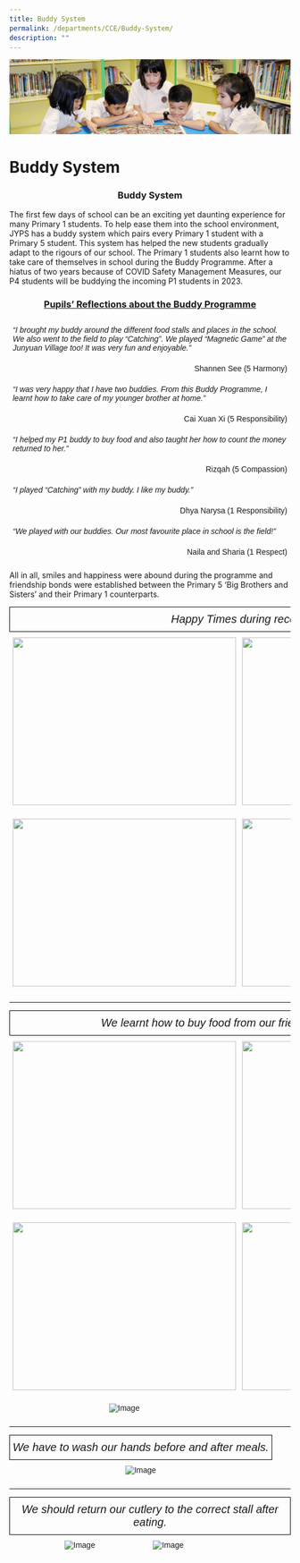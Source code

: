 ```yaml
---
title: Buddy System
permalink: /departments/CCE/Buddy-System/
description: ""
---
```

![](/images/banner.gif)

  
  
Buddy System
============


### <center>Buddy System</center>

The first few days of school can be an exciting yet daunting experience for many Primary 1 students. To help ease them into the school environment, JYPS has a buddy system which pairs every Primary 1 student with a Primary 5 student. This system has helped the new students gradually adapt to the rigours of our school. The Primary 1 students also learnt how to take care of themselves in school during the Buddy Programme. After a hiatus of two years because of COVID Safety Management Measures, our P4 students will be buddying the incoming P1 students in 2023.


### <center> <u>Pupils’ Reflections about the Buddy Programme</u> </center>

<style type="text/css">
.tg  {border-collapse:collapse;border-spacing:0;}
.tg td{border-color:black;border-style:solid;border-width:1px;font-family:Arial, sans-serif;font-size:14px;
  overflow:hidden;padding:10px 5px;word-break:normal;}
.tg th{border-color:black;border-style:solid;border-width:1px;font-family:Arial, sans-serif;font-size:14px;
  font-weight:normal;overflow:hidden;padding:10px 5px;word-break:normal;}
.tg .tg-eo4b{border-color:#ffffff;font-style:italic;text-align:left;vertical-align:top}
.tg .tg-ofj5{border-color:#ffffff;text-align:right;vertical-align:top}
</style>
<table class="tg">
<thead>
  <tr>
    <th class="tg-eo4b">“I brought my buddy around the different food stalls and places in the school. We also went to the field to play “Catching”. We played “Magnetic Game” at the Junyuan Village too! It was very fun and enjoyable.”</th>
  </tr>
</thead>
<tbody>
  <tr>
    <td class="tg-ofj5">Shannen See (5 Harmony)</td>
  </tr>
  <tr>
    <td class="tg-eo4b">“I was very happy that I have two buddies. From this Buddy Programme, I learnt how to take care of my younger brother at home.”</td>
  </tr>
  <tr>
    <td class="tg-ofj5">Cai Xuan Xi (5 Responsibility)</td>
  </tr>
  <tr>
    <td class="tg-eo4b">“I helped my P1 buddy to buy food and also taught her how to count the money returned to her.”</td>
  </tr>
  <tr>
    <td class="tg-ofj5">Rizqah (5 Compassion)</td>
  </tr>
  <tr>
    <td class="tg-eo4b">“I played “Catching” with my buddy. I like my buddy.”</td>
  </tr>
  <tr>
    <td class="tg-ofj5">Dhya Narysa (1 Responsibility)</td>
  </tr>
  <tr>
    <td class="tg-eo4b">“We played with our buddies. Our most favourite place in school is the field!”</td>
  </tr>
  <tr>
    <td class="tg-ofj5">Naila and Sharia (1 Respect)</td>
  </tr>
</tbody>
</table>

All in all, smiles and happiness were abound during the programme and friendship bonds were established between the Primary 5 ‘Big Brothers and Sisters’ and their Primary 1 counterparts.

<style type="text/css">
.tg  {border-collapse:collapse;border-spacing:0;}
.tg td{border-color:black;border-style:solid;border-width:1px;font-family:Arial, sans-serif;font-size:14px;
  overflow:hidden;padding:10px 5px;word-break:normal;}
.tg th{border-color:black;border-style:solid;border-width:1px;font-family:Arial, sans-serif;font-size:14px;
  font-weight:normal;overflow:hidden;padding:10px 5px;word-break:normal;}
.tg .tg-zv4m{border-color:#ffffff;text-align:left;vertical-align:top}
.tg .tg-bzci{font-size:20px;text-align:center;vertical-align:top}
</style>
<table class="tg">
<thead>
  <tr>
    <th class="tg-bzci" colspan="2"><span style="font-style:italic">Happy Times during recess</span></th>
  </tr>
</thead>
<tbody>
  <tr>
    <td class="tg-zv4m"><img src="https://junyuanpri.moe.edu.sg/qql/slot/u499/Buddy%20System/buddy%201.jpg" width="400" height="300"></td>
    <td class="tg-zv4m"><img src="https://junyuanpri.moe.edu.sg/qql/slot/u499/Buddy%20System/buddy%202.jpg" width="400" height="300"></td>
  </tr>
  <tr>
    <td class="tg-zv4m"><img src="https://junyuanpri.moe.edu.sg/qql/slot/u499/Buddy%20System/buddy%203.jpg" width="400" height="300"></td>
    <td class="tg-zv4m"><img src="https://junyuanpri.moe.edu.sg/qql/slot/u499/Buddy%20System/buddy%204.jpg" width="400" height="300"></td>
  </tr>
</tbody>
</table>

---

<style type="text/css">
.tg  {border-collapse:collapse;border-spacing:0;}
.tg td{border-color:black;border-style:solid;border-width:1px;font-family:Arial, sans-serif;font-size:14px;
  overflow:hidden;padding:10px 5px;word-break:normal;}
.tg th{border-color:black;border-style:solid;border-width:1px;font-family:Arial, sans-serif;font-size:14px;
  font-weight:normal;overflow:hidden;padding:10px 5px;word-break:normal;}
.tg .tg-zv4m{border-color:#ffffff;text-align:left;vertical-align:top}
.tg .tg-8jgo{border-color:#ffffff;text-align:center;vertical-align:top}
.tg .tg-9kjl{font-size:20px;font-style:italic;text-align:center;vertical-align:top}
</style>
<table class="tg">
<thead>
  <tr>
    <th class="tg-9kjl" colspan="2">We learnt how to buy food from our friendly stallholders.</th>
  </tr>
</thead>
<tbody>
  <tr>
    <td class="tg-8jgo"><img src="https://junyuanpri.moe.edu.sg/qql/slot/u499/Buddy%20System/eating%201.jpg" width="400" height="300"></td>
    <td class="tg-zv4m"><img src="https://junyuanpri.moe.edu.sg/qql/slot/u499/Buddy%20System/eating%202.jpg" width="400" height="300"></td>
  </tr>
  <tr>
    <td class="tg-zv4m"><img src="https://junyuanpri-moe-edu-sg-admin.cwp.sg/qql/slot/u499/Buddy%20System/eating%204.jpg" width="400" height="300"></td>
    <td class="tg-zv4m"><img src="https://junyuanpri-moe-edu-sg-admin.cwp.sg/qql/slot/u499/Buddy%20System/eating%205.jpg" width="400" height="300"></td>
  </tr>
  <tr>
    <td class="tg-8jgo"><img src="https://junyuanpri-moe-edu-sg-admin.cwp.sg/qql/slot/u499/Buddy%20System/eating%206.jpg" alt="Image" width="300" height="400"></td>
    <td class="tg-8jgo"><img src="https://junyuanpri-moe-edu-sg-admin.cwp.sg/qql/slot/u499/Buddy%20System/eating%203.jpg" alt="Image" width="400" height="300"></td>
  </tr>
</tbody>
</table>

---

<style type="text/css">
.tg  {border-collapse:collapse;border-spacing:0;}
.tg td{border-color:black;border-style:solid;border-width:1px;font-family:Arial, sans-serif;font-size:14px;
  overflow:hidden;padding:10px 5px;word-break:normal;}
.tg th{border-color:black;border-style:solid;border-width:1px;font-family:Arial, sans-serif;font-size:14px;
  font-weight:normal;overflow:hidden;padding:10px 5px;word-break:normal;}
.tg .tg-8jgo{border-color:#ffffff;text-align:center;vertical-align:top}
.tg .tg-9kjl{font-size:20px;font-style:italic;text-align:center;vertical-align:top}
</style>
<table class="tg">
<thead>
  <tr>
    <th class="tg-9kjl">We have to wash our hands before and after meals.</th>
  </tr>
</thead>
<tbody>
  <tr>
    <td class="tg-8jgo"><img src="https://junyuanpri-moe-edu-sg-admin.cwp.sg/qql/slot/u499/Buddy%20System/wash%20hands%201.png" alt="Image" width="300" height="400"></td>
  </tr>
</tbody>
</table>

---


<style type="text/css">
.tg  {border-collapse:collapse;border-spacing:0;}
.tg td{border-color:black;border-style:solid;border-width:1px;font-family:Arial, sans-serif;font-size:14px;
  overflow:hidden;padding:10px 5px;word-break:normal;}
.tg th{border-color:black;border-style:solid;border-width:1px;font-family:Arial, sans-serif;font-size:14px;
  font-weight:normal;overflow:hidden;padding:10px 5px;word-break:normal;}
.tg .tg-zv4m{border-color:#ffffff;text-align:left;vertical-align:top}
.tg .tg-8jgo{border-color:#ffffff;text-align:center;vertical-align:top}
.tg .tg-9kjl{font-size:20px;font-style:italic;text-align:center;vertical-align:top}
</style>
<table class="tg">
<thead>
  <tr>
    <th class="tg-9kjl" colspan="2">We should return our cutlery to the correct stall after eating.</th>
  </tr>
</thead>
<tbody>
  <tr>
    <td class="tg-8jgo"><img src="https://junyuanpri-moe-edu-sg-admin.cwp.sg/qql/slot/u499/Buddy%20System/putting%20plates%201.jpg" alt="Image" width="300" height="400"></td>
    <td class="tg-zv4m"><img src="https://junyuanpri-moe-edu-sg-admin.cwp.sg/qql/slot/u499/Buddy%20System/putting%20plates%202.jpg" alt="Image" width="300" height="400"></td>
  </tr>
</tbody>
</table>